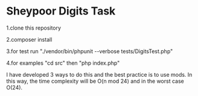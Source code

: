 # Sheypoor Digits Task

1.clone this repository

2.composer install

3.for test run "./vendor/bin/phpunit --verbose tests/DigitsTest.php"

4.for examples "cd src" then "php index.php"

I have developed 3 ways to do this and the best practice is to use mods.
In this way, the time complexity will be O(n mod 24) and in the worst case O(24).
